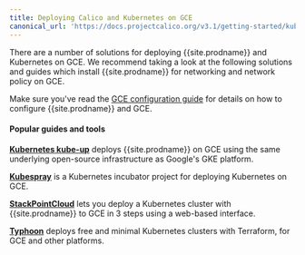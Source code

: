 ```yaml
---
title: Deploying Calico and Kubernetes on GCE
canonical_url: 'https://docs.projectcalico.org/v3.1/getting-started/kubernetes/installation/gce'
---
```


There are a number of solutions for deploying {{site.prodname}} and Kubernetes on GCE.  We recommend taking
a look at the following solutions and guides which install {{site.prodname}} for networking and network policy on GCE.

Make sure you've read the [GCE configuration guide](../../../reference/public-cloud/gce) for details on how to configure {{site.prodname}} and GCE.

#### Popular guides and tools

**[Kubernetes kube-up][kube-up]** deploys {{site.prodname}} on GCE using the same underlying open-source infrastructure as Google's GKE platform.

**[Kubespray][kubespray]** is a Kubernetes incubator project for deploying Kubernetes on GCE.

**[StackPointCloud][stackpoint]** lets you deploy a Kubernetes cluster with {{site.prodname}} to GCE in 3 steps using a web-based interface.

**[Typhoon][typhoon]** deploys free and minimal Kubernetes clusters with Terraform, for GCE and other platforms.

[kube-up]: http://kubernetes.io/docs/getting-started-guides/network-policy/calico/
[kubespray]: https://github.com/kubernetes-incubator/kubespray
[stackpoint]: https://stackpoint.io/#/
[typhoon]: https://typhoon.psdn.io/
[self-hosted]: hosted
[integration-guide]: integration
